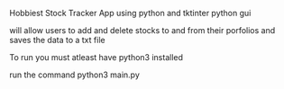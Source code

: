 Hobbiest Stock Tracker App 
using python and tktinter python gui 

will allow users to add and delete stocks to and from their porfolios and saves the data to a txt file

To run you must atleast have python3 installed

run the command
python3 main.py
